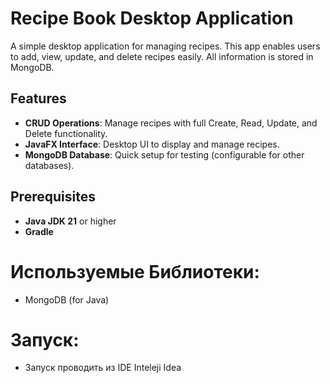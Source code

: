 # Recipe Book Desktop Application

A simple desktop application for managing recipes. This app enables users to add, view, update, and delete recipes easily. All information is stored in MongoDB.

## Features
- **CRUD Operations**: Manage recipes with full Create, Read, Update, and Delete functionality.
- **JavaFX Interface**: Desktop UI to display and manage recipes.
- **MongoDB Database**: Quick setup for testing (configurable for other databases).

## Prerequisites
- **Java JDK 21** or higher
- **Gradle**

# Используемые Библиотеки:
* MongoDB (for Java)

# Запуск:
* Запуск проводить из IDE Inteleji Idea
